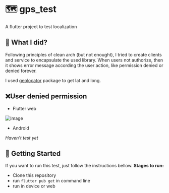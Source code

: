 # 🗺 gps_test

A flutter project to test localization

## 🤔 What I did?
Following principles of clean arch (but not enought), I tried to create clients and service to encapsulate the used library. When users not authorize, then it shows error message according the user action, like permission denied or denied forever.

I used [geolocator](https://pub.dev/packages/geolocator) package to get lat and long.

## ❌User denied permission

- Flutter web

![image](https://user-images.githubusercontent.com/50848469/142679215-ad14e7f5-81d0-4eb9-bf18-53d3c10bcab5.png)

- Android

_Haven't test yet_

## 📖 Getting Started
If you want to run this test, just follow the instructions bellow.
**Stages to run:**

- Clone this repository
- run `flutter pub get` in command line
- run in device or web
